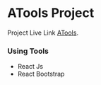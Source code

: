 # ATools Project

Project Live Link [ATools](https://atools-2022.netlify.app/).

### Using Tools

- React Js
- React Bootstrap
